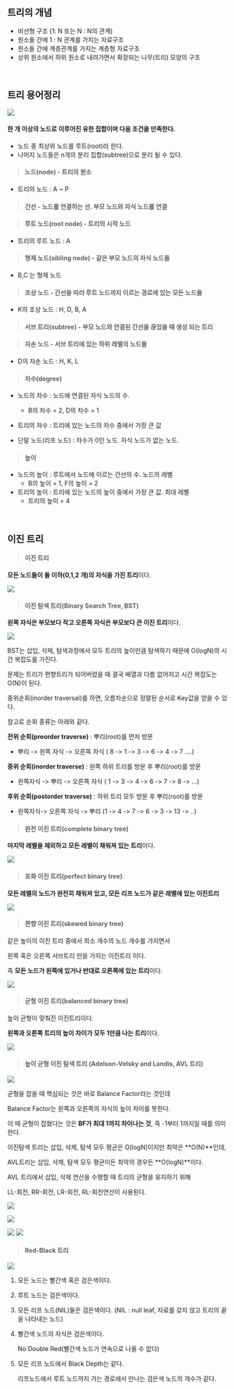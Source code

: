 ## 트리의 개념

- 비선형 구조 (1: N 또는 N : N의 관계) 
- 원소들 간에 1 : N 관계를 가지는 자료구조
- 원소들 간에 계층관계를 가지는 계층형 자료구조
- 상위 원소에서 하위 원소로 내려가면서 확장되는 나무(트리) 모양의 구조

<br/>

##  트리 용어정리

![](https://media.geeksforgeeks.org/wp-content/uploads/20221124153129/Treedatastructure.png)

#### **한 개 이상의 노드로 이루어진 유한 집합이며 다음 조건을 만족한다.**

- 노드 중 최상위 노드를 루트(root)라 한다.
- 나머지 노드들은 n개의 분리 집합(subtree)으로 분리 될 수 있다. 

> #### 노드(node) - 트리의 원소

- 트리의 노드 : A ~ P

> #### 간선 - 노드를 연결하는 선. 부모 노드와 자식 노드를 연결

> #### 루트 노드(root node) - 트리의 시작 노드

- 트리의 루트 노드 : A

> #### 형제 노드(sibling node) - 같은 부모 노드의 자식 노드들

- B,C 는 형제 노드

> #### 조상 노드 - 간선을 따라 루트 노드까지 이르는 경로에 있는 모든 노드들

- K의 조상 노드 : H, D, B, A

> #### 서브 트리(subtree) - 부모 노드와 연결된 간선을 끊었을 때 생성 되는 트리

> #### 자손 노드 - 서브 트리에 있는 하위 레벨의 노드들

- D의 자손 노드 : H, K, L

> #### 차수(degree)

- 노드의 차수 : 노드에 연결된 자식 노드의 수.
  - B의 차수 = 2, D의 차수 = 1

- 트리의 차수 : 트리에 있는 노드의 차수 중에서 가장 큰 값
- 단말 노드(리프 노드) : 차수가 0인 노드. 자식 노드가 없는 노드.

> #### 높이

- 노드의 높이 : 루트에서 노드에 이르는 간선의 수. 노드의 레벨
  - B의 높이 = 1, F의 높이 = 2
- 트리의 높이 : 트리에 있는 노드의 높이 중에서 가장 큰 값. 최대 레벨
  - 트리의 높이 = 4

<br/>

## 이진 트리

> #### 이진 트리

**모든 노드들이 둘 이하(0,1,2 개)의 자식을 가진 트리**이다.

![](https://velog.velcdn.com/images/dlgosla/post/0faeb483-bc6f-4a83-93fc-dad54ffeed7a/image.png)

> #### 이진 탐색 트리(Binary Search Tree, BST)

**왼쪽 자식은 부모보다 작고 오른쪽 자식은 부모보다 큰 이진 트리**이다.

![](https://velog.velcdn.com/images/dlgosla/post/55da2b0a-a375-4898-9120-1ec935e45f6b/image.png)

BST는 삽입, 삭제, 탐색과정에서 모두 트리의 높이만큼 탐색하기 때문에 O(logN)의 시간 복잡도를 가진다.

문제는 트리가 편향트리가 되어버렸을 때 결국 배열과 다름 없어지고 시간 복잡도는 O(N)이 된다.

중위순회(inorder traversal)를 하면, 오름차순으로 정렬된 순서로 Key값을 얻을 수 있다.

참고로 순회 종류는 아래와 같다.

 **전위 순회(preorder traverse)** : 뿌리(root)를 먼저 방문

- 뿌리 -> 왼쪽 자식 -> 오른쪽 자식
  ( 8 -> 1 -> 3 -> 6 -> 4 -> 7 ....)

**중위 순회(inorder traverse)** : 왼쪽 하위 트리를 방문 후 뿌리(root)를 방문

- 왼쪽자식 -> 뿌리 -> 오른쪽 자식
  ( 1 -> 3 -> 4 -> 6 -> 7 -> 8 -> ...)

**후위 순회(postorder traverse)** : 하위 트리 모두 방문 후 뿌리(root)를 방문

- 왼쪽자식-> 오른쪽 자식 -> 뿌리
  (1 -> 4 -> 7 -> 6 -> 3 -> 13 -> ..)


> #### 완전 이진 트리(complete binary tree)
**마지막 레벨을 제외하고 모든 레벨이 채워져 있는 트리**이다.

![](https://velog.velcdn.com/images/dlgosla/post/2a247f54-f89b-434d-b14f-ed6dd18b78f9/image.png)

> #### 포화 이진 트리(perfect binary tree)
**모든 레벨의 노드가 완전히 채워져 있고, 모든 리프 노드가 같은 레벨에 있는 이진트리**

![](https://velog.velcdn.com/images/dlgosla/post/a1cf3edc-11ba-4753-8915-92ed281d217f/image.png)

> #### 편향 이진 트리(skewed binary tree)

같은 높이의 이진 트리 중에서 최소 개수의 노드 개수를 가지면서

왼쪽 혹은 오른쪽 서브트리 만을 가지는 이진트리 이다.

즉 **모든 노드가 왼쪽에 있거나 반대로 오른쪽에 있는 트리**이다.

![](https://velog.velcdn.com/images/dlgosla/post/25081d19-cb52-474b-938e-3b68ccec1ecd/image.png)

> #### 균형 이진 트리(balanced binary tree)

높이 균형이 맞춰진 이진트리이다.

**왼쪽과 오른쪽 트리의 높이 차이가 모두 1만큼 나는 트리**이다.

![](https://velog.velcdn.com/images/dlgosla/post/3c46257d-5882-45f8-abdc-d560d9c7b0d2/image.png)

> #### 높이 균형 이진 탐색 트리 (Adelson-Velsky and Landis, AVL 트리)

![](https://velog.velcdn.com/images/dlgosla/post/781dac3d-c6de-4a28-85c8-c8968cf90933/image.png)

균형을 잡을 때 핵심되는 것은 바로 Balance Factor라는 것인데

Balance Factor는 왼쪽과 오른쪽의 자식의 높이 차이를 뜻한다.

이 때 균형이 잡혔다는 것은 **BF가 최대 1까지 차이나는 것**, 즉 -1부터 1까지일 때를 의미한다.



이진탐색 트리는 삽입, 삭제, 탐색 모두 평균은 O(logN)이지만 최악은 **O(N)**인데,

AVL트리는 삽입, 삭제, 탐색 모두 평균이든 최악의 경우든 **O(logN)**이다.



AVL 트리에서 삽입, 삭제 연산을 수행할 때 트리의 균형을 유지하기 위해

LL-회전, RR-회전, LR-회전, RL-회전연산이 사용된다.

![](https://oopy.lazyrockets.com/api/v2/notion/image?src=https%3A%2F%2Fs3-us-west-2.amazonaws.com%2Fsecure.notion-static.com%2F40606ff5-6e87-4349-a569-92bcaf582c93%2F%E1%84%89%E1%85%B3%E1%84%8F%E1%85%B3%E1%84%85%E1%85%B5%E1%86%AB%E1%84%89%E1%85%A3%E1%86%BA_2022-05-24_%E1%84%8B%E1%85%A9%E1%84%92%E1%85%AE_3.13.23.png&blockId=155c65bd-4341-4303-9cab-179395e4c5e8)

![](https://oopy.lazyrockets.com/api/v2/notion/image?src=https%3A%2F%2Fs3-us-west-2.amazonaws.com%2Fsecure.notion-static.com%2F0a075c48-12ec-4079-a3d5-4b35c67dffef%2F%E1%84%89%E1%85%B3%E1%84%8F%E1%85%B3%E1%84%85%E1%85%B5%E1%86%AB%E1%84%89%E1%85%A3%E1%86%BA_2022-05-24_%E1%84%8B%E1%85%A9%E1%84%92%E1%85%AE_3.13.41.png&blockId=e8147d78-19f6-435a-98e0-3478ffa787c9)

![](https://oopy.lazyrockets.com/api/v2/notion/image?src=https%3A%2F%2Fs3-us-west-2.amazonaws.com%2Fsecure.notion-static.com%2F403af98d-adcc-402e-b91a-3288c87dbc76%2F%E1%84%89%E1%85%B3%E1%84%8F%E1%85%B3%E1%84%85%E1%85%B5%E1%86%AB%E1%84%89%E1%85%A3%E1%86%BA_2022-05-24_%E1%84%8B%E1%85%A9%E1%84%92%E1%85%AE_3.13.50.png&blockId=38cbcda6-0fd3-4fe1-bed1-a65904cf8723)
![](https://oopy.lazyrockets.com/api/v2/notion/image?src=https%3A%2F%2Fs3-us-west-2.amazonaws.com%2Fsecure.notion-static.com%2Fce32da22-e0d3-42e4-8656-acf3926022fe%2F%E1%84%89%E1%85%B3%E1%84%8F%E1%85%B3%E1%84%85%E1%85%B5%E1%86%AB%E1%84%89%E1%85%A3%E1%86%BA_2022-05-24_%E1%84%8B%E1%85%A9%E1%84%92%E1%85%AE_3.14.01.png&blockId=fd63df1b-0f2e-46b9-9159-1ea5b4d6de1f)

> #### Red-Black 트리

![](https://velog.velcdn.com/images/dlgosla/post/45995d9f-715c-4943-a4a5-7532e7541e0c/image.png)

1. 모든 노드는 빨간색 혹은 검은색이다.
2. 루트 노드는 검은색이다.
3. 모든 리프 노드(NIL)들은 검은색이다. (NIL : null leaf, 자료를 갖지 않고 트리의 끝을 나타내는 노드)
4. 빨간색 노드의 자식은 검은색이다.  

   No Double Red(빨간색 노드가 연속으로 나올 수 없다)

5. 모든 리프 노드에서 Black Depth는 같다.

   리프노드에서 루트 노드까지 가는 경로에서 만나는 검은색 노드의 개수가 같다.
